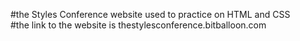 #the Styles Conference website used to practice on HTML and CSS <br /> 
#the link to the website is thestylesconference.bitballoon.com
